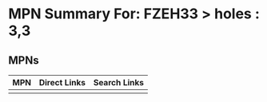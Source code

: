



# MPN Summary For: FZEH33 > holes : 3,3

## MPNs
  

|MPN|Direct Links|Search Links|
| :--- | :--- | :--- |
||||
